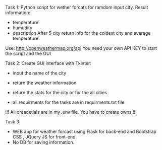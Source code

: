 Task 1:
Python script for wether forcats for ramdom input city.
Result information:
  - temperature
  - humudity
  - description 
 After 5 city return info for the coldest city and avarage temperature
 
 Use:   http://openweathermap.org/api
       You need your own API KEY to start the script and the GUI
       
 Task 2:
 Create  GUI interface with Tkinter:
  - input the name of the city
  - return the weather information 
  - return the stats for the city or for the all cities
        
 - all requirments for the tasks are in requirments.txt file.
 
!!! All creadetials are in my .env file. You have to create owns !!!


Task 3:
- WEB app for weather forcast using Flask for back-end and Bootstrap CSS , JQuery JS for front-end.
- No DB for saving information.

